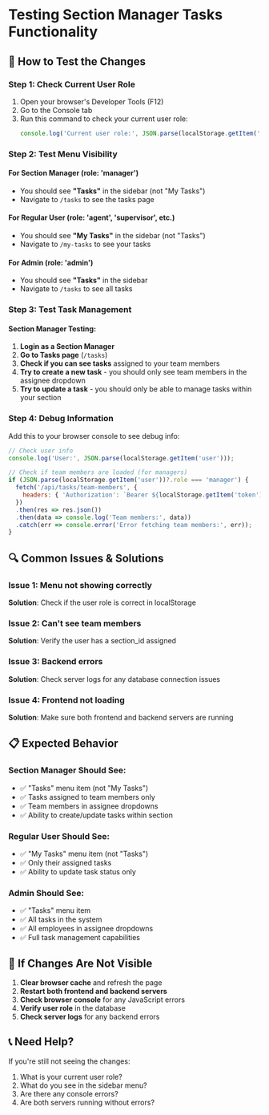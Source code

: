 # Testing Section Manager Tasks Functionality

## 🧪 **How to Test the Changes**

### **Step 1: Check Current User Role**
1. Open your browser's Developer Tools (F12)
2. Go to the Console tab
3. Run this command to check your current user role:
   ```javascript
   console.log('Current user role:', JSON.parse(localStorage.getItem('user'))?.role);
   ```

### **Step 2: Test Menu Visibility**

#### **For Section Manager (role: 'manager')**
- You should see **"Tasks"** in the sidebar (not "My Tasks")
- Navigate to `/tasks` to see the tasks page

#### **For Regular User (role: 'agent', 'supervisor', etc.)**
- You should see **"My Tasks"** in the sidebar (not "Tasks")
- Navigate to `/my-tasks` to see your tasks

#### **For Admin (role: 'admin')**
- You should see **"Tasks"** in the sidebar
- Navigate to `/tasks` to see all tasks

### **Step 3: Test Task Management**

#### **Section Manager Testing:**
1. **Login as a Section Manager**
2. **Go to Tasks page** (`/tasks`)
3. **Check if you can see tasks** assigned to your team members
4. **Try to create a new task** - you should only see team members in the assignee dropdown
5. **Try to update a task** - you should only be able to manage tasks within your section

### **Step 4: Debug Information**

Add this to your browser console to see debug info:
```javascript
// Check user info
console.log('User:', JSON.parse(localStorage.getItem('user')));

// Check if team members are loaded (for managers)
if (JSON.parse(localStorage.getItem('user'))?.role === 'manager') {
  fetch('/api/tasks/team-members', {
    headers: { 'Authorization': `Bearer ${localStorage.getItem('token')}` }
  })
  .then(res => res.json())
  .then(data => console.log('Team members:', data))
  .catch(err => console.error('Error fetching team members:', err));
}
```

## 🔍 **Common Issues & Solutions**

### **Issue 1: Menu not showing correctly**
**Solution**: Check if the user role is correct in localStorage

### **Issue 2: Can't see team members**
**Solution**: Verify the user has a section_id assigned

### **Issue 3: Backend errors**
**Solution**: Check server logs for any database connection issues

### **Issue 4: Frontend not loading**
**Solution**: Make sure both frontend and backend servers are running

## 📋 **Expected Behavior**

### **Section Manager Should See:**
- ✅ "Tasks" menu item (not "My Tasks")
- ✅ Tasks assigned to team members only
- ✅ Team members in assignee dropdowns
- ✅ Ability to create/update tasks within section

### **Regular User Should See:**
- ✅ "My Tasks" menu item (not "Tasks")
- ✅ Only their assigned tasks
- ✅ Ability to update task status only

### **Admin Should See:**
- ✅ "Tasks" menu item
- ✅ All tasks in the system
- ✅ All employees in assignee dropdowns
- ✅ Full task management capabilities

## 🚨 **If Changes Are Not Visible**

1. **Clear browser cache** and refresh the page
2. **Restart both frontend and backend servers**
3. **Check browser console** for any JavaScript errors
4. **Verify user role** in the database
5. **Check server logs** for any backend errors

## 📞 **Need Help?**

If you're still not seeing the changes:
1. What is your current user role?
2. What do you see in the sidebar menu?
3. Are there any console errors?
4. Are both servers running without errors?
